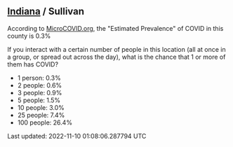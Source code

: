 
## [Indiana](/united-states/indiana) / Sullivan

According to [MicroCOVID.org](http://microcovid.org),
the "Estimated Prevalence" of COVID in this county is 0.3%

If you interact with a certain number of people in this location
(all at once in a group, or spread out across the day), what is the chance that
1 or more of them has COVID?

- 1 person: 0.3%
- 2 people: 0.6%
- 3 people: 0.9%
- 5 people: 1.5%
- 10 people: 3.0%
- 25 people: 7.4%
- 100 people: 26.4%

Last updated: 2022-11-10 01:08:06.287794 UTC
